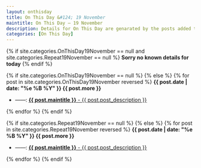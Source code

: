 ```yaml
---
layout: onthisday
title: On This Day &#124; 19 November
maintitle: On This Day — 19 November
description: Details for On This Day are genarated by the posts added to the website so the content is subject to changes/updates over time.
categories: [On This Day]
---
```


{% if site.categories.OnThisDay19November == null and site.categories.Repeat19November == null %}
<strong>Sorry no known details for today</strong>
{% endif %}

{% if site.categories.OnThisDay19November == null %}
{% else %}
{% for post in site.categories.OnThisDay19November reversed %}
<strong>{{ post.date | date: "%e %B %Y" }} {{ post.more }}</strong>
<ul>
<li> ——: <a href="{{ post.url }}"><strong>{{ post.maintitle }}</strong> - {{ post.post_description }}</a></li>
</ul>
{% endfor %}
{% endif %}

{% if site.categories.Repeat19November == null %}
{% else %}
{% for post in site.categories.Repeat19November reversed %}
<strong>{{ post.date | date: "%e %B %Y" }} {{ post.more }}</strong>
<ul>
<li> ——: <a href="{{ post.url }}"><strong>{{ post.maintitle }}</strong> - {{ post.post_description }}</a></li>
</ul>
{% endfor %}
{% endif %}
